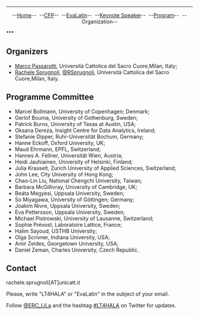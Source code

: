 ***
<p style="text-align: center;">--<a href="index">Home</a>--&nbsp;&nbsp;--<a href="CFP">CFP</a>--&nbsp;&nbsp;--<a href="EvaLatin">EvaLatin</a>--&nbsp;&nbsp;--<a href="Keynote">Keynote Speaker</a>--&nbsp;&nbsp;--<a href="Program">Program</a>--&nbsp;&nbsp;--Organization--</p>
***

## Organizers
- [Marco Passarotti](https://docenti.unicatt.it/ppd2/en/#/en/docenti/14144/marco-carlo-passarotti/profilo), Università Cattolica del Sacro Cuore,Milan, Italy;
- [Rachele Sprugnoli](https://www.researchgate.net/profile/Rachele_Sprugnoli), [@RSprugnoli](https://twitter.com/RSprugnoli), Università Cattolica del Sacro Cuore,Milan, Italy.


## Programme Committee
- Marcel Bollmann, University of Copenhagen; Denmark;
- Gerlof Bouma, University of Gothenburg, Sweden;
- Patrick Burns, University of Texas at Austin, USA;
- Oksana Dereza, Insight Centre for Data Analytics, Ireland;
- Stefanie Dipper, Ruhr-Universität Bochum, Germany;
- Hanne Eckoff, Oxford University, UK;
- Maud Ehrmann, EPFL, Switzerland;
- Hannes A. Fellner, Universität Wien, Austria;
- Heidi Jauhiainen, University of Helsinki, Finland;
- Julia Krasselt, Zurich University of Applied Sciences, Switzerland;
- John Lee, City University of Hong Kong;
- Chao-Lin  Liu, National Chengchi University, Taiwan;
- Barbara McGillivray, University of Cambridge, UK;
- Beáta  Megyesi, Uppsala University, Sweden;
- So Miyagawa, University of Göttingen; Germany;
- Joakim Nivre, Uppsala University, Sweden;
- Eva Pettersson, Uppsala University, Sweden;
- Michael Piotrowski, University of Lausanne, Switzerland;
- Sophie Prévost, Laboratoire Lattice, France;
- Halim Sayoud, USTHB University;
- Olga Scrivner, Indiana University, USA;
- Amir Zeldes, Georgetown University, USA;
- Daniel Zeman, Charles University, Czech Republic.

## Contact
rachele.sprugnoli[AT]unicatt.it

Please, write "LT4HALA" or "EvaLatin" in the subject of your email.

Follow [@ERC_LiLa](https://twitter.com/ERC_LiLa) and the hashtag [#LT4HALA](https://twitter.com/search?q=%23LT4HALA&src=typed_query) on Twitter for updates.
